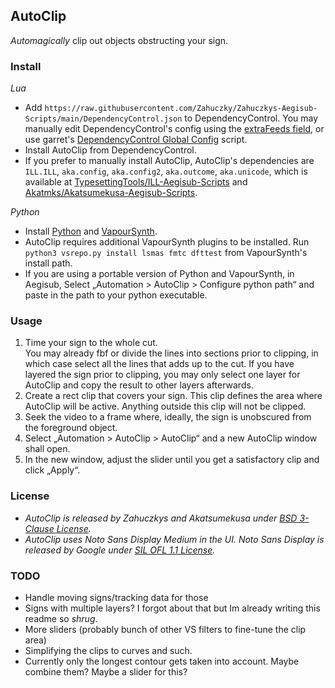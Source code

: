 ## AutoClip

*Automagically* clip out objects obstructing your sign.

### Install

*Lua*  
* Add `https://raw.githubusercontent.com/Zahuczky/Zahuczkys-Aegisub-Scripts/main/DependencyControl.json` to DependencyControl. You may manually edit DependencyControl's config using the [extraFeeds field](https://github.com/TypesettingTools/DependencyControl#1-global-configuration), or use garret's [DependencyControl Global Config](https://github.com/garret1317/aegisub-scripts#dependencycontrol-global-config) script.  
* Install AutoClip from DependencyControl.  
* If you prefer to manually install AutoClip, AutoClip's dependencies are `ILL.ILL`, `aka.config`, `aka.config2`, `aka.outcome`, `aka.unicode`, which is available at [TypesettingTools/ILL-Aegisub-Scripts](https://github.com/TypesettingTools/ILL-Aegisub-Scripts) and [Akatmks/Akatsumekusa-Aegisub-Scripts](https://github.com/Akatmks/Akatsumekusa-Aegisub-Scripts).  

*Python*  
* Install [Python](https://www.python.org/downloads/) and [VapourSynth](https://github.com/vapoursynth/vapoursynth/releases).  
* AutoClip requires additional VapourSynth plugins to be installed. Run `python3 vsrepo.py install lsmas fmtc dfttest` from VapourSynth's install path.  
* If you are using a portable version of Python and VapourSynth, in Aegisub, Select „Automation > AutoClip > Configure python path“ and paste in the path to your python executable.  

### Usage

1. Time your sign to the whole cut.  
You may already fbf or divide the lines into sections prior to clipping, in which case select all the lines that adds up to the cut. If you have layered the sign prior to clipping, you may only select one layer for AutoClip and copy the result to other layers afterwards.  
2. Create a rect clip that covers your sign. This clip defines the area where AutoClip will be active. Anything outside this clip will not be clipped.  
3. Seek the video to a frame where, ideally, the sign is unobscured from the foreground object.  
4. Select „Automation > AutoClip > AutoClip“ and a new AutoClip window shall open.  
5. In the new window, adjust the slider until you get a satisfactory clip and click „Apply“.  

### License

* *AutoClip is released by Zahuczkys and Akatsumekusa under [BSD 3-Clause License](LICENSE).*  
* *AutoClip uses Noto Sans Display Medium in the UI. Noto Sans Display is released by Google under [SIL OFL 1.1 License](ass_autoclip/assets/LICENSE.OFL.txt).*  

### TODO

- Handle moving signs/tracking data for those  
- Signs with multiple layers? I forgot about that but Im already writing this readme so *shrug*.  
- More sliders (probably bunch of other VS filters to fine-tune the clip area)  
- Simplifying the clips to curves and such.  
- Currently only the longest contour gets taken into account. Maybe combine them? Maybe a slider for this?  
